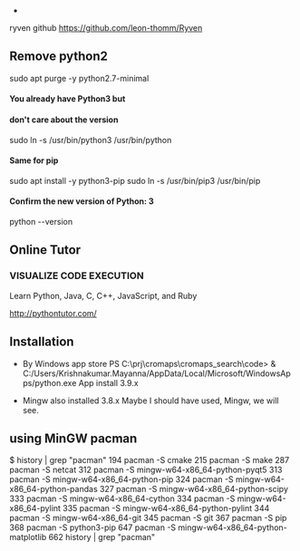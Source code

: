 *
ryven github
https://github.com/leon-thomm/Ryven

## Remove python2
sudo apt purge -y python2.7-minimal

#### You already have Python3 but 
#### don't care about the version 
sudo ln -s /usr/bin/python3 /usr/bin/python

#### Same for pip
sudo apt install -y python3-pip
sudo ln -s /usr/bin/pip3 /usr/bin/pip

#### Confirm the new version of Python: 3
python --version


## Online Tutor


### VISUALIZE CODE EXECUTION
Learn Python, Java, C, C++, JavaScript, and Ruby

http://pythontutor.com/


## Installation

* By Windows app store
PS C:\prj\cromaps\cromaps_search\code> & C:/Users/Krishnakumar.Mayanna/AppData/Local/Microsoft/WindowsApps/python.exe
App install 3.9.x

* Mingw also installed 3.8.x
Maybe I should have used, Mingw, we will see.

## using MinGW pacman
$ history | grep "pacman"
  194  pacman -S cmake
  215  pacman -S make
  287  pacman -S netcat
  312  pacman -S mingw-w64-x86_64-python-pyqt5
  313  pacman -S mingw-w64-x86_64-python-pip
  324  pacman -S mingw-w64-x86_64-python-pandas
  327  pacman -S mingw-w64-x86_64-python-scipy
  333  pacman -S mingw-w64-x86_64-cython
  334  pacman -S mingw-w64-x86_64-pylint
  335  pacman -S mingw-w64-x86_64-python-pylint
  344  pacman -S mingw-w64-x86_64-git
  345  pacman -S git
  367  pacman -S pip
  368  pacman -S python3-pip
  647  pacman -S mingw-w64-x86_64-python-matplotlib
  662  history | grep "pacman"
